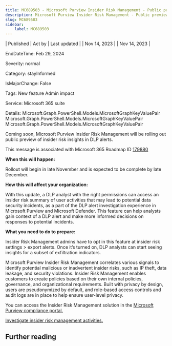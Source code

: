```yaml
---
title: MC689503 - Microsoft Purview Insider Risk Management - Public preview of insider risk insights in DLP alerts
description: Microsoft Purview Insider Risk Management - Public preview of insider risk insights in DLP alerts
slug: MC689503
sidebar:
    label: MC689503
---
```



| Published | Act by | Last updated |
| Nov 14, 2023 |  | Nov 14, 2023 |

EndDateTime: Feb 29, 2024

Severity: normal

Category: stayInformed

IsMajorChange: False

Tags: New feature Admin impact

Service: Microsoft 365 suite

Details: Microsoft.Graph.PowerShell.Models.MicrosoftGraphKeyValuePair Microsoft.Graph.PowerShell.Models.MicrosoftGraphKeyValuePair Microsoft.Graph.PowerShell.Models.MicrosoftGraphKeyValuePair

<p>Coming soon, Microsoft Purview Insider Risk Management will be rolling out public preview of insider risk insights in DLP alerts.</p>
<p>This message is associated with Microsoft 365 Roadmap ID <a href="https://www.microsoft.com/microsoft-365/roadmap?filters=&amp;searchterms=179880" target="_blank">179880</a></p>
<p><b>When this will happen:</b></p>

<p>Rollout will begin in late November and is expected to be complete by late December.&nbsp;</p>

<p><b>How this will affect your organization:</b></p>

<p>With this update, a DLP analyst with the right permissions can access an insider risk summary of user activities that may lead to potential data security incidents, as a part of the DLP alert investigation experience in Microsoft Purview and Microsoft Defender. This feature can help analysts gain context of a DLP alert and make more informed decisions on responses to potential incidents.</p>
<p><b>What you need to do to prepare:</b></p>
<p>Insider Risk Management admins have to opt in this feature at insider risk settings &gt; export alerts. Once it’s turned on, DLP analysts can start seeing insights for a subset of exfiltration indicators.</p><p>Microsoft Purview Insider Risk Management correlates various signals to identify potential malicious or inadvertent insider risks, such as IP theft, data leakage, and security violations. Insider Risk Management enables customers to create policies based on their own internal policies, governance, and organizational requirements. Built with privacy by design, users are pseudonymized by default, and role-based access controls and audit logs are in place to help ensure user-level privacy.</p><p>You can access the Insider Risk Management solution in the <a href="https://purview.microsoft.com/compliance" target="_blank">Microsoft Purview compliance portal.</a></p><p> 
</p><p><a href="https://learn.microsoft.com/purview/insider-risk-management-activities?view=o365-worldwide" target="_blank">Investigate insider risk management activities.</a></p>

## Further reading
